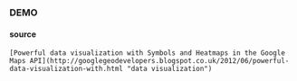 ### DEMO

#### source
    [Powerful data visualization with Symbols and Heatmaps in the Google Maps API](http://googlegeodevelopers.blogspot.co.uk/2012/06/powerful-data-visualization-with.html "data visualization")
